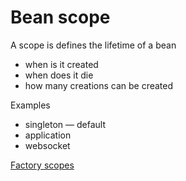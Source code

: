 # Bean scope

A scope is defines the lifetime of a bean

- when is it created
- when does it die
- how many creations can be created

Examples

- singleton — default
- application
- websocket

[Factory scopes](https://docs.spring.io/spring-framework/reference/core/beans/factory-scopes.html)
